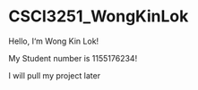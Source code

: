 # CSCI3251_WongKinLok

Hello, I‘m Wong Kin Lok!

My Student number is 1155176234!

I will pull my project later
